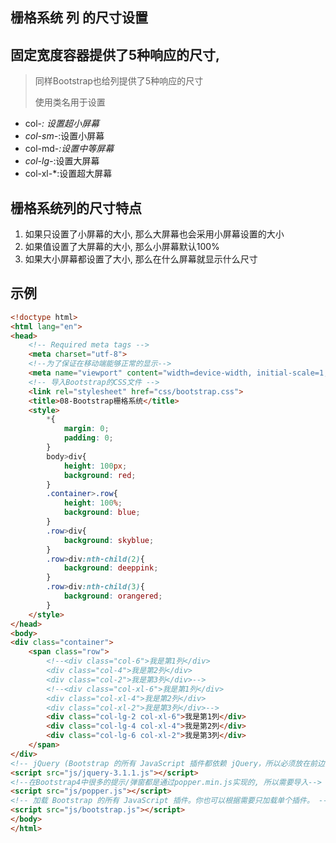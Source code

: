 ## 栅格系统 **列** 的尺寸设置

## 固定宽度容器提供了5种响应的尺寸,

> 同样Bootstrap也给列提供了5种响应的尺寸
>
> 使用类名用于设置

- col-*:   设置超小屏幕*
- *col-sm-*:设置小屏幕
- col-md-*:设置中等屏幕*
- *col-lg-*:设置大屏幕
- col-xl-*:设置超大屏幕

## 栅格系统列的尺寸特点

1. 如果只设置了小屏幕的大小, 那么大屏幕也会采用小屏幕设置的大小
2. 如果值设置了大屏幕的大小, 那么小屏幕默认100%
3. 如果大小屏幕都设置了大小, 那么在什么屏幕就显示什么尺寸

## 示例

~~~HTML
<!doctype html>
<html lang="en">
<head>
    <!-- Required meta tags -->
    <meta charset="utf-8">
    <!--为了保证在移动端能够正常的显示-->
    <meta name="viewport" content="width=device-width, initial-scale=1, shrink-to-fit=no">
    <!-- 导入Bootstrap的CSS文件 -->
    <link rel="stylesheet" href="css/bootstrap.css">
    <title>08-Bootstrap栅格系统</title>
    <style>
        *{
            margin: 0;
            padding: 0;
        }
        body>div{
            height: 100px;
            background: red;
        }
        .container>.row{
            height: 100%;
            background: blue;
        }
        .row>div{
            background: skyblue;
        }
        .row>div:nth-child(2){
            background: deeppink;
        }
        .row>div:nth-child(3){
            background: orangered;
        }
    </style>
</head>
<body>
<div class="container">
    <span class="row">
        <!--<div class="col-6">我是第1列</div>
        <div class="col-4">我是第2列</div>
        <div class="col-2">我是第3列</div>-->
        <!--<div class="col-xl-6">我是第1列</div>
        <div class="col-xl-4">我是第2列</div>
        <div class="col-xl-2">我是第3列</div>-->
        <div class="col-lg-2 col-xl-6">我是第1列</div>
        <div class="col-lg-4 col-xl-4">我是第2列</div>
        <div class="col-lg-6 col-xl-2">我是第3列</div>
    </span>
</div>
<!-- jQuery (Bootstrap 的所有 JavaScript 插件都依赖 jQuery，所以必须放在前边) -->
<script src="js/jquery-3.1.1.js"></script>
<!--在Bootstrap4中很多的提示/弹窗都是通过popper.min.js实现的, 所以需要导入-->
<script src="js/popper.js"></script>
<!-- 加载 Bootstrap 的所有 JavaScript 插件。你也可以根据需要只加载单个插件。 -->
<script src="js/bootstrap.js"></script>
</body>
</html>
~~~

